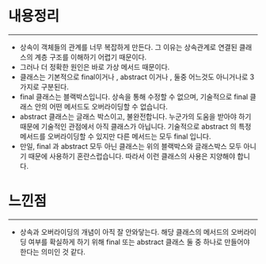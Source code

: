 # 내용정리

---

- 상속이 객체들의 관계를 너무 복잡하게 만든다. 그 이유는 상속관계로 연결된 클래스의 계층 구조를 이해하기 어렵기 때문이다.
- 그러나 더 정확한 원인은 바로 가상 메서드 때문이다.
- 클래스는 기본적으로 final이거나 , abstract 이거나 , 둘중 어느것도 아니거나로 3가지로 구분된다.
- final 클래스는 블랙박스입니다. 상속을 통해 수정할 수 없으며, 기술적으로 final 클래스 안의 어떤 메서드도 오버라이딩할 수 없습니다.
- abstract 클래스는 글래스 박스이고, 불완전합니다. 누군가의 도움을 받아야 하기 때문에 기술적인 관점에서 아직 클래스가 아닙니다.
  기술적으로 abstract 의 특정 메서드를 오버라이딩할 수 있지만 다른 메서드는 모두 final 입니다.
- 만일, final 과 abstract 모두 아닌 클래스는 위의 블랙박스와 글래스박스 모두 아니기 때문에 사용하기 혼란스럽습니다.
  따라서 이런 클래스의 사용은 지양해야 합니다.
  
  
# 느낀점

---

- 상속과 오버라이딩의 개념이 아직 잘 안와닿는다. 해당 클래스의 메서드의 오버라이딩 여부를 확실하게 하기 위해 final 또는 abstract 클래스 둘 중 하나로
  만들어야 한다는 의미인 것 같다.
